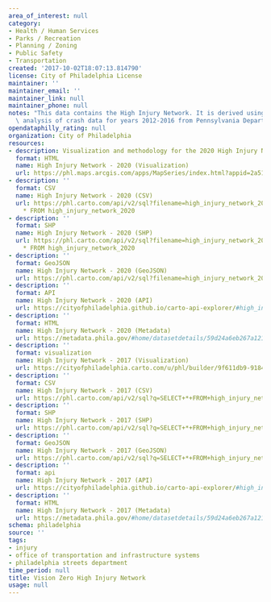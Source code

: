 ```yaml
---
area_of_interest: null
category:
- Health / Human Services
- Parks / Recreation
- Planning / Zoning
- Public Safety
- Transportation
created: '2017-10-02T18:07:13.814790'
license: City of Philadelphia License
maintainer: ''
maintainer_email: ''
maintainer_link: null
maintainer_phone: null
notes: "This data contains the High Injury Network. It is derived using spatial data\
  \ analysis of crash data for years 2012-2016 from Pennsylvania Department of Transportation."
opendataphilly_rating: null
organization: City of Philadelphia
resources:
- description: Visualization and methodology for the 2020 High Injury Network.
  format: HTML
  name: High Injury Network - 2020 (Visualization)
  url: https://phl.maps.arcgis.com/apps/MapSeries/index.html?appid=2a51d5357e24439996f2aa9cdeae72b9
- description: ''
  format: CSV
  name: High Injury Network - 2020 (CSV)
  url: https://phl.carto.com/api/v2/sql?filename=high_injury_network_2020&format=csv&skipfields=cartodb_id,the_geom,the_geom_webmercator&q=SELECT
    * FROM high_injury_network_2020
- description: ''
  format: SHP
  name: High Injury Network - 2020 (SHP)
  url: https://phl.carto.com/api/v2/sql?filename=high_injury_network_2020&format=shp&skipfields=cartodb_id&q=SELECT
    * FROM high_injury_network_2020
- description: ''
  format: GeoJSON
  name: High Injury Network - 2020 (GeoJSON)
  url: https://phl.carto.com/api/v2/sql?filename=high_injury_network_2020&format=geojson&skipfields=cartodb_id&q=SELECT+*+FROM+high_injury_network_2020
- description: ''
  format: API
  name: High Injury Network - 2020 (API)
  url: https://cityofphiladelphia.github.io/carto-api-explorer/#high_injury_network_2020
- description: ''
  format: HTML
  name: High Injury Network - 2020 (Metadata)
  url: https://metadata.phila.gov/#home/datasetdetails/59d24a6eb267a12113d99ba8/representationdetails/6054eed62a7ca3001b754011/
- description: ''
  format: visualization
  name: High Injury Network - 2017 (Visualization)
  url: https://cityofphiladelphia.carto.com/u/phl/builder/9f611db9-9184-4b97-81f6-e99edb8f8293/embed
- description: ''
  format: CSV
  name: High Injury Network - 2017 (CSV)
  url: https://phl.carto.com/api/v2/sql?q=SELECT+*+FROM+high_injury_network_2017&filename=high_injury_network_2017&format=csv&skipfields=cartodb_id,the_geom,the_geom_webmercator
- description: ''
  format: SHP
  name: High Injury Network - 2017 (SHP)
  url: https://phl.carto.com/api/v2/sql?q=SELECT+*+FROM+high_injury_network_2017&filename=high_injury_network_2017&format=shp&skipfields=cartodb_id
- description: ''
  format: GeoJSON
  name: High Injury Network - 2017 (GeoJSON)
  url: https://phl.carto.com/api/v2/sql?q=SELECT+*+FROM+high_injury_network_2017&filename=high_injury_network_2017&format=geojson&skipfields=cartodb_id
- description: ''
  format: api
  name: High Injury Network - 2017 (API)
  url: https://cityofphiladelphia.github.io/carto-api-explorer/#high_injury_network_2017
- description: ''
  format: HTML
  name: High Injury Network - 2017 (Metadata)
  url: https://metadata.phila.gov/#home/datasetdetails/59d24a6eb267a12113d99ba8/representationdetails/59d24a70b267a12113d99bae/
schema: philadelphia
source: ''
tags:
- injury
- office of transportation and infrastructure systems
- philadelphia streets department
time_period: null
title: Vision Zero High Injury Network
usage: null
---
```

